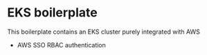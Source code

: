 # EKS boilerplate

This boilerplate contains an EKS cluster purely integrated with AWS

- AWS SSO RBAC authentication